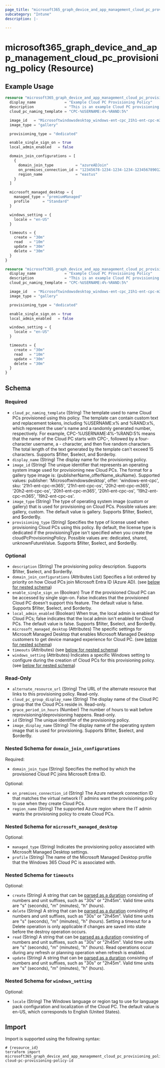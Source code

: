 ```yaml
---
page_title: "microsoft365_graph_device_and_app_management_cloud_pc_provisioning_policy Resource - terraform-provider-microsoft365"
subcategory: "Intune"
description: |-
  
---
```


# microsoft365_graph_device_and_app_management_cloud_pc_provisioning_policy (Resource)



## Example Usage

```terraform
resource "microsoft365_graph_device_and_app_management_cloud_pc_provisioning_policy" "example" {
  display_name             = "Example Cloud PC Provisioning Policy"
  description              = "This is an example Cloud PC provisioning policy"
  cloud_pc_naming_template = "CPC-%USERNAME:4%-%RAND:5%"

  image_id   = "Microsoftwindowsdesktop_windows-ent-cpc_21h1-ent-cpc-m365"
  image_type = "gallery"

  provisioning_type = "dedicated"

  enable_single_sign_on = true
  local_admin_enabled   = false

  domain_join_configurations = [
    {
      domain_join_type          = "azureADJoin"
      on_premises_connection_id = "12345678-1234-1234-1234-123456789012"
      region_name               = "eastus"
    }
  ]

  microsoft_managed_desktop = {
    managed_type = "premiumManaged"
    profile      = "Standard"
  }

  windows_setting = {
    locale = "en-US"
  }

  timeouts = {
    create = "30m"
    read   = "10m"
    update = "30m"
    delete = "30m"
  }
}

resource "microsoft365_graph_device_and_app_management_cloud_pc_provisioning_policy" "example" {
  display_name             = "Example Cloud PC Provisioning Policy"
  description              = "This is an example Cloud PC provisioning policy"
  cloud_pc_naming_template = "CPC-%USERNAME:4%-%RAND:5%"

  image_id   = "Microsoftwindowsdesktop_windows-ent-cpc_21h1-ent-cpc-m365"
  image_type = "gallery"

  provisioning_type = "dedicated"

  enable_single_sign_on = true
  local_admin_enabled   = false

  windows_setting = {
    locale = "en-US"
  }

  timeouts = {
    create = "30m"
    read   = "10m"
    update = "30m"
    delete = "30m"
  }
}
```

<!-- schema generated by tfplugindocs -->
## Schema

### Required

- `cloud_pc_naming_template` (String) The template used to name Cloud PCs provisioned using this policy. The template can contain custom text and replacement tokens, including %USERNAME:x% and %RAND:x%, which represent the user's name and a randomly generated number, respectively. For example, CPC-%USERNAME:4%-%RAND:5% means that the name of the Cloud PC starts with CPC-, followed by a four-character username, a - character, and then five random characters. The total length of the text generated by the template can't exceed 15 characters. Supports $filter, $select, and $orderby.
- `display_name` (String) The display name for the provisioning policy.
- `image_id` (String) The unique identifier that represents an operating system image used for provisioning new Cloud PCs. The format for a gallery type image is: {publisherName_offerName_skuName}. Supported values: publisher: 'Microsoftwindowsdesktop', offer: 'windows-ent-cpc', sku: '21h1-ent-cpc-m365', '21h1-ent-cpc-os', '20h2-ent-cpc-m365', '20h2-ent-cpc-os', '20h1-ent-cpc-m365', '20h1-ent-cpc-os', '19h2-ent-cpc-m365', '19h2-ent-cpc-os'.
- `image_type` (String) The type of operating system image (custom or gallery) that is used for provisioning on Cloud PCs. Possible values are: gallery, custom. The default value is gallery. Supports $filter, $select, and $orderBy.
- `provisioning_type` (String) Specifies the type of license used when provisioning Cloud PCs using this policy. By default, the license type is dedicated if the provisioningType isn't specified when you create the cloudPcProvisioningPolicy. Possible values are: dedicated, shared, unknownFutureValue. Supports $filter, $select, and $orderBy.

### Optional

- `description` (String) The provisioning policy description. Supports $filter, $select, and $orderBy.
- `domain_join_configurations` (Attributes List) Specifies a list ordered by priority on how Cloud PCs join Microsoft Entra ID (Azure AD). (see [below for nested schema](#nestedatt--domain_join_configurations))
- `enable_single_sign_on` (Boolean) True if the provisioned Cloud PC can be accessed by single sign-on. False indicates that the provisioned Cloud PC doesn't support this feature. The default value is false. Supports $filter, $select, and $orderby.
- `local_admin_enabled` (Boolean) When true, the local admin is enabled for Cloud PCs; false indicates that the local admin isn't enabled for Cloud PCs. The default value is false. Supports $filter, $select, and $orderBy.
- `microsoft_managed_desktop` (Attributes) The specific settings for Microsoft Managed Desktop that enables Microsoft Managed Desktop customers to get device managed experience for Cloud PC. (see [below for nested schema](#nestedatt--microsoft_managed_desktop))
- `timeouts` (Attributes) (see [below for nested schema](#nestedatt--timeouts))
- `windows_setting` (Attributes) Indicates a specific Windows setting to configure during the creation of Cloud PCs for this provisioning policy. (see [below for nested schema](#nestedatt--windows_setting))

### Read-Only

- `alternate_resource_url` (String) The URL of the alternate resource that links to this provisioning policy. Read-only.
- `cloud_pc_group_display_name` (String) The display name of the Cloud PC group that the Cloud PCs reside in. Read-only.
- `grace_period_in_hours` (Number) The number of hours to wait before reprovisioning/deprovisioning happens. Read-only.
- `id` (String) The unique identifier of the provisioning policy.
- `image_display_name` (String) The display name of the operating system image that is used for provisioning. Supports $filter, $select, and $orderBy.

<a id="nestedatt--domain_join_configurations"></a>
### Nested Schema for `domain_join_configurations`

Required:

- `domain_join_type` (String) Specifies the method by which the provisioned Cloud PC joins Microsoft Entra ID.

Optional:

- `on_premises_connection_id` (String) The Azure network connection ID that matches the virtual network IT admins want the provisioning policy to use when they create Cloud PCs.
- `region_name` (String) The supported Azure region where the IT admin wants the provisioning policy to create Cloud PCs.


<a id="nestedatt--microsoft_managed_desktop"></a>
### Nested Schema for `microsoft_managed_desktop`

Optional:

- `managed_type` (String) Indicates the provisioning policy associated with Microsoft Managed Desktop settings.
- `profile` (String) The name of the Microsoft Managed Desktop profile that the Windows 365 Cloud PC is associated with.


<a id="nestedatt--timeouts"></a>
### Nested Schema for `timeouts`

Optional:

- `create` (String) A string that can be [parsed as a duration](https://pkg.go.dev/time#ParseDuration) consisting of numbers and unit suffixes, such as "30s" or "2h45m". Valid time units are "s" (seconds), "m" (minutes), "h" (hours).
- `delete` (String) A string that can be [parsed as a duration](https://pkg.go.dev/time#ParseDuration) consisting of numbers and unit suffixes, such as "30s" or "2h45m". Valid time units are "s" (seconds), "m" (minutes), "h" (hours). Setting a timeout for a Delete operation is only applicable if changes are saved into state before the destroy operation occurs.
- `read` (String) A string that can be [parsed as a duration](https://pkg.go.dev/time#ParseDuration) consisting of numbers and unit suffixes, such as "30s" or "2h45m". Valid time units are "s" (seconds), "m" (minutes), "h" (hours). Read operations occur during any refresh or planning operation when refresh is enabled.
- `update` (String) A string that can be [parsed as a duration](https://pkg.go.dev/time#ParseDuration) consisting of numbers and unit suffixes, such as "30s" or "2h45m". Valid time units are "s" (seconds), "m" (minutes), "h" (hours).


<a id="nestedatt--windows_setting"></a>
### Nested Schema for `windows_setting`

Optional:

- `locale` (String) The Windows language or region tag to use for language pack configuration and localization of the Cloud PC. The default value is en-US, which corresponds to English (United States).

## Import

Import is supported using the following syntax:

```shell
# {resource_id}
terraform import microsoft365_graph_device_and_app_management_cloud_pc_provisioning_policy.example cloud-pc-provisioning-policy-id
```